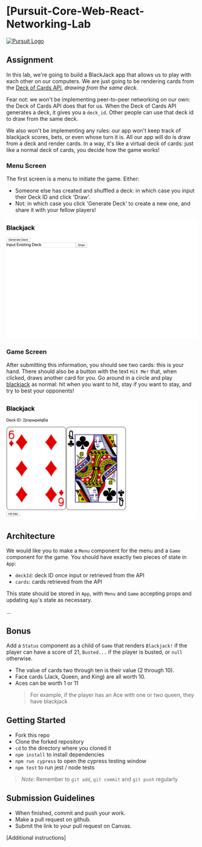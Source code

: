 # [Pursuit-Core-Web-React-Networking-Lab

[![Pursuit Logo](https://avatars1.githubusercontent.com/u/5825944?s=200&v=4)](https://pursuit.org)

## Assignment

In this lab, we're going to build a BlackJack app that allows us to play with each other on our computers.
We are just going to be rendering cards from the [Deck of Cards API](https://deckofcardsapi.com/), _drawing from the same deck_.

Fear not: we won't be implementing peer-to-peer networking on our own: the Deck of Cards API does that for us.
When the Deck of Cards API generates a deck, it gives you a `deck_id`.
Other people can use that deck id to draw from the same deck.

We also won't be implementing any rules: our app won't keep track of blackjack scores, bets, or even whose turn it is.
All our app will do is draw from a deck and render cards.
In a way, it's like a virtual deck of cards: just like a normal deck of cards, you decide how the game works!

### Menu Screen

The first screen is a menu to initiate the game. Either:

- Someone else has created and shuffled a deck: in which case you input their Deck ID and click 'Draw'.
- Not: in which case you click 'Generate Deck' to create a new one, and share it with your fellow players!

![menuScreen](./assets/menuScreen.png)

### Game Screen

After submitting this information, you should see two cards: this is your hand.
There should also be a button with the text `Hit Me!` that, when clicked, draws another card for you.
Go around in a circle and play [blackjack](https://en.wikipedia.org/wiki/Blackjack) as normal: hit when you want to hit, stay if you want to stay, and try to best your opponents!

![gameScreen](./assets/gameScreen.png)

## Architecture

We would like you to make a `Menu` component for the menu and a `Game` component for the game.
You should have exactly two pieces of state in `App`:

- `deckId`: deck ID once input or retrieved from the API
- `cards`: cards retrieved from the API

This state should be stored in `App`, with `Menu` and `Game` accepting props and updating `App`'s state as necessary.

...

## Bonus

Add a `Status` component as a child of `Game` that renders `Blackjack!` if the player can have a score of 21, `Busted...` if the player is busted, or `null` otherwise.

- The value of cards two through ten is their value (2 through 10).
- Face cards (Jack, Queen, and King) are all worth 10.
- Aces can be worth 1 or 11
  > For example, if the player has an Ace with one or two queen, they have blackjack

## Getting Started

- Fork this repo
- Clone the forked repository
- `cd` to the directory where you cloned it
- `npm install` to install dependencies
- `npm run cypress` to open the cypress testing window
- `npm test` to run jest / node tests

> _Note_: Remember to `git add`, `git commit` and `git push` regularly

## Submission Guidelines

- When finished, commit and push your work.
- Make a pull request on github.
- Submit the link to your pull request on Canvas.

[Additional instructions]
